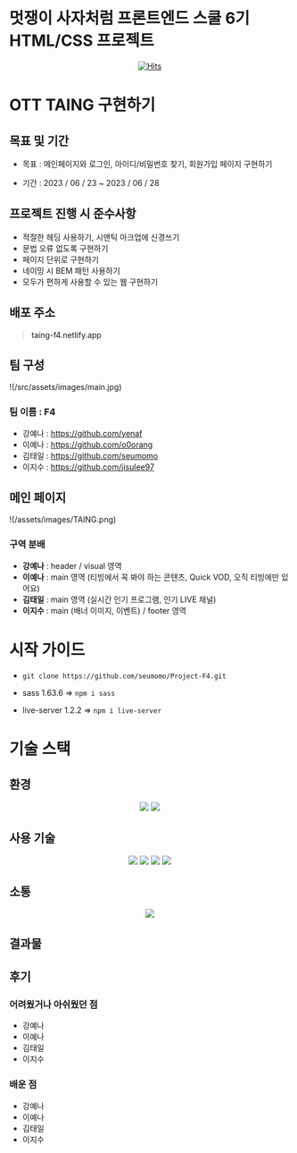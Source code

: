 # **멋쟁이 사자처럼 프론트엔드 스쿨 6기<br>HTML/CSS 프로젝트**

<center>

[![Hits](https://hits.seeyoufarm.com/api/count/incr/badge.svg?url=https%3A%2F%2Fgithub.com%2Fseumomo%2FProject-F4&count_bg=%233DACC8&title_bg=%23555555&icon=&icon_color=%23E7E7E7&title=hits&edge_flat=true)](https://hits.seeyoufarm.com)

</center>

# OTT TAING 구현하기

## **목표 및 기간**

- 목표 : 메인페이지와 로그인, 아이디/비밀번호 찾기, 회원가입 페이지 구현하기

- 기간 : 2023 / 06 / 23 ~ 2023 / 06 / 28

## **프로젝트 진행 시 준수사항**

- 적절한 헤딩 사용하기, 시맨틱 마크업에 신경쓰기
- 문법 오류 없도록 구현하기
- 페이지 단위로 구현하기
- 네이밍 시 BEM 패턴 사용하기
- 모두가 편하게 사용할 수 있는 웹 구현하기

## 배포 주소

> <a target=_blank noreferrer noopener>taing-f4.netlify.app</a>

## **팀 구성**

!(/src/assets/images/main.jpg)

### 팀 이름 : F4

- 강예나 : <a>https://github.com/yenaf</a>
- 이예나 : <a>https://github.com/o0orang</a>
- 김태일 : <a>https://github.com/seumomo</a>
- 이지수 : <a>https://github.com/jisulee97</a>

## 메인 페이지

!(/assets/images/TAING.png)

### 구역 분배

- **강예나** : header / visual 영역
- **이예나** : main 영역 (티빙에서 꼭 봐야 하는 콘텐츠, Quick VOD, 오직 티빙에만 있어요)
- **김태일** : main 영역 (실시간 인기 프로그램, 인기 LIVE 채널)
- **이지수** : main (배너 이미지, 이벤트) / footer 영역

# 시작 가이드

- `git clone https://github.com/seumomo/Project-F4.git`

* sass 1.63.6
  => `npm i sass`

- live-server 1.2.2
  => `npm i live-server`

# 기술 스택

## 환경

<center>

<img src="https://img.shields.io/badge/visualstudiocode-007ACC?style=for-the-badge&logo=visualstudiocode&logoColor=white">
<img src="https://img.shields.io/badge/github-181717?style=for-the-badge&logo=github&logoColor=white">

</center>

## 사용 기술

<center>

<img src="https://img.shields.io/badge/html5-E34F26?style=for-the-badge&logo=html5&logoColor=white">
<img src="https://img.shields.io/badge/css3-1572B6?style=for-the-badge&logo=css3&logoColor=white">
<img src="https://img.shields.io/badge/Sass-CC6699?style=for-the-badge&logo=Sass&logoColor=white">
<img src="https://img.shields.io/badge/javascript-F7DF1E?style=for-the-badge&logo=javascript&logoColor=black">

</center>

## 소통

<center>

<img src="https://img.shields.io/badge/discord-5865F2?style=for-the-badge&logo=discord&logoColor=black">

</center>

## 결과물

## 후기

### 어려웠거나 아쉬웠던 점

- 강예나
- 이예나
- 김태일
- 이지수

### 배운 점

- 강예나
- 이예나
- 김태일
- 이지수
